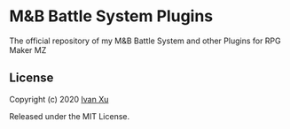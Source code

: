 # M&B Battle System Plugins

The official repository of my M&amp;B Battle System and other Plugins for RPG Maker MZ


## License

Copyright (c) 2020 [Ivan Xu](https://github.com/xuyanwen2012)

Released under the MIT License.